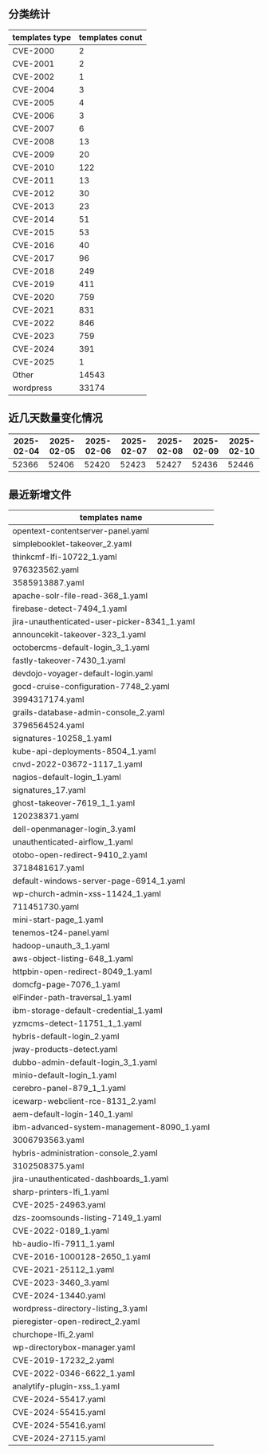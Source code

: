 ## 分类统计
| templates type | templates conut | 
| --- | --- |
| CVE-2000 | 2 |
| CVE-2001 | 2 |
| CVE-2002 | 1 |
| CVE-2004 | 3 |
| CVE-2005 | 4 |
| CVE-2006 | 3 |
| CVE-2007 | 6 |
| CVE-2008 | 13 |
| CVE-2009 | 20 |
| CVE-2010 | 122 |
| CVE-2011 | 13 |
| CVE-2012 | 30 |
| CVE-2013 | 23 |
| CVE-2014 | 51 |
| CVE-2015 | 53 |
| CVE-2016 | 40 |
| CVE-2017 | 96 |
| CVE-2018 | 249 |
| CVE-2019 | 411 |
| CVE-2020 | 759 |
| CVE-2021 | 831 |
| CVE-2022 | 846 |
| CVE-2023 | 759 |
| CVE-2024 | 391 |
| CVE-2025 | 1 |
| Other | 14543 |
| wordpress | 33174 |
## 近几天数量变化情况
|2025-02-04 | 2025-02-05 | 2025-02-06 | 2025-02-07 | 2025-02-08 | 2025-02-09 | 2025-02-10|
|--- | ------ | ------ | ------ | ------ | ------ | ---|
|52366 | 52406 | 52420 | 52423 | 52427 | 52436 | 52446|
## 最近新增文件
| templates name | 
| --- |
| opentext-contentserver-panel.yaml |
| simplebooklet-takeover_2.yaml |
| thinkcmf-lfi-10722_1.yaml |
| 976323562.yaml |
| 3585913887.yaml |
| apache-solr-file-read-368_1.yaml |
| firebase-detect-7494_1.yaml |
| jira-unauthenticated-user-picker-8341_1.yaml |
| announcekit-takeover-323_1.yaml |
| octobercms-default-login_3_1.yaml |
| fastly-takeover-7430_1.yaml |
| devdojo-voyager-default-login.yaml |
| gocd-cruise-configuration-7748_2.yaml |
| 3994317174.yaml |
| grails-database-admin-console_2.yaml |
| 3796564524.yaml |
| signatures-10258_1.yaml |
| kube-api-deployments-8504_1.yaml |
| cnvd-2022-03672-1117_1.yaml |
| nagios-default-login_1.yaml |
| signatures_17.yaml |
| ghost-takeover-7619_1_1.yaml |
| 120238371.yaml |
| dell-openmanager-login_3.yaml |
| unauthenticated-airflow_1.yaml |
| otobo-open-redirect-9410_2.yaml |
| 3718481617.yaml |
| default-windows-server-page-6914_1.yaml |
| wp-church-admin-xss-11424_1.yaml |
| 711451730.yaml |
| mini-start-page_1.yaml |
| tenemos-t24-panel.yaml |
| hadoop-unauth_3_1.yaml |
| aws-object-listing-648_1.yaml |
| httpbin-open-redirect-8049_1.yaml |
| domcfg-page-7076_1.yaml |
| elFinder-path-traversal_1.yaml |
| ibm-storage-default-credential_1.yaml |
| yzmcms-detect-11751_1_1.yaml |
| hybris-default-login_2.yaml |
| jway-products-detect.yaml |
| dubbo-admin-default-login_3_1.yaml |
| minio-default-login_1.yaml |
| cerebro-panel-879_1_1.yaml |
| icewarp-webclient-rce-8131_2.yaml |
| aem-default-login-140_1.yaml |
| ibm-advanced-system-management-8090_1.yaml |
| 3006793563.yaml |
| hybris-administration-console_2.yaml |
| 3102508375.yaml |
| jira-unauthenticated-dashboards_1.yaml |
| sharp-printers-lfi_1.yaml |
| CVE-2025-24963.yaml |
| dzs-zoomsounds-listing-7149_1.yaml |
| CVE-2022-0189_1.yaml |
| hb-audio-lfi-7911_1.yaml |
| CVE-2016-1000128-2650_1.yaml |
| CVE-2021-25112_1.yaml |
| CVE-2023-3460_3.yaml |
| CVE-2024-13440.yaml |
| wordpress-directory-listing_3.yaml |
| pieregister-open-redirect_2.yaml |
| churchope-lfi_2.yaml |
| wp-directorybox-manager.yaml |
| CVE-2019-17232_2.yaml |
| CVE-2022-0346-6622_1.yaml |
| analytify-plugin-xss_1.yaml |
| CVE-2024-55417.yaml |
| CVE-2024-55415.yaml |
| CVE-2024-55416.yaml |
| CVE-2024-27115.yaml |
